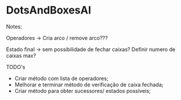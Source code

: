 # DotsAndBoxesAI

Notes: 

Operadores -> Cria arco / remove arco???

Estado final -> sem possibilidade de fechar caixas? Definir numero de caixas max? 

TODO's

- Criar método com lista de operadores;
- Melhorar e terminar método de verificação de caixa fechada;
- Criar método para obter sucessores/ estados possíveis;

